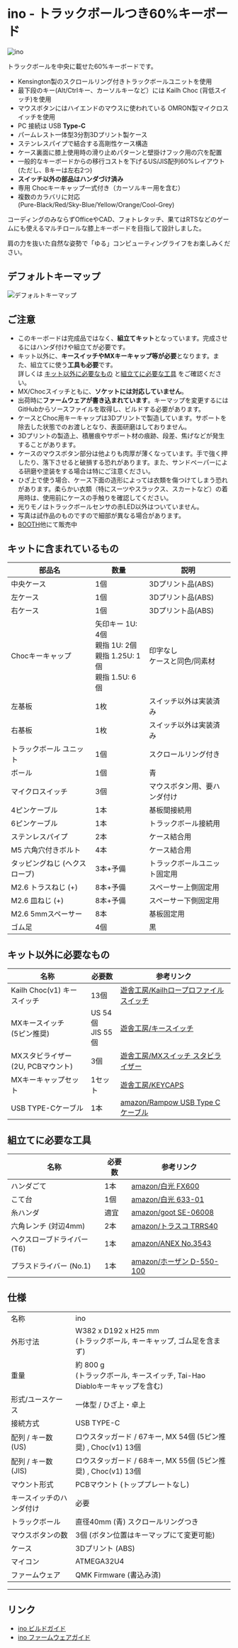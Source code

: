 # ino - トラックボールつき60%キーボード

![ino](img/ino.jpg)

トラックボールを中央に載せた60%キーボードです。

- Kensington製のスクロールリング付きトラックボールユニットを使用
- 最下段のキー(Alt/Ctrlキー、カーソルキーなど）には Kailh Choc (背低スイッチ)を使用
- マウスボタンにはハイエンドのマウスに使われている OMRON製マイクロスイッチを使用
- PC 接続は USB **Type-C**
- パームレスト一体型3分割3Dプリント製ケース
- ステンレスパイプで結合する高剛性ケース構造
- ケース裏面に膝上使用時の滑り止めパターンと壁掛けフック用の穴を配置
- 一般的なキーボードからの移行コストを下げるUS/JIS配列60%レイアウト<br>(ただし、Bキーは左右2つ)
- **スイッチ以外の部品はハンダづけ済み**
- 専用 Chocキーキャップ一式付き（カーソルキー用を含む）
- 複数のカラバリに対応<br>(Pure-Black/Red/Sky-Blue/Yellow/Orange/Cool-Grey)

コーディングのみならずOfficeやCAD、フォトレタッチ、果てはRTSなどのゲームにも使えるマルチロールな膝上キーボードを目指して設計しました。

肩の力を抜いた自然な姿勢で「ゆる」コンピューティングライフをお楽しみください。
## デフォルトキーマップ

![デフォルトキーマップ](img/keymap-default.svg)

## ご注意

- このキーボードは完成品ではなく、**組立てキット**となっています。完成させるにはハンダ付けや組立てが必要です。
- キット以外に、**キースイッチやMXキーキャップ等が必要**となります。また、組立てに使う**工具も必要**です。<br>詳しくは [キット以外に必要なもの](#キット以外に必要なもの) と[組立てに必要な工具](#組立てに必要な工具) をご確認ください。
- MX/Chocスイッチともに、**ソケットには対応していません**。
- 出荷時に**ファームウェアが書き込まれています**。キーマップを変更するには GitHubからソースファイルを取得し、ビルドする必要があります。
- ケースとChoc用キーキャップは3Dプリントで製造しています。サポートを除去した状態でのお渡しとなり、表面研磨はしておりません。
- 3Dプリントの製造上、積層痕やサポート材の痕跡、段差、焦げなどが発生することがあります。
- ケースのマウスボタン部分は他よりも肉厚が薄くなっています。手で強く押したり、落下させると破損する恐れがあります。また、サンドペーパーによる研磨や塗装をする場合は特にご注意ください。
- ひざ上で使う場合、ケース下面の造形によっては衣類を傷つけてしまう恐れがあります。柔らかい衣類（特にスーツやスラックス、スカートなど）の着用時は、使用前にケースの手触りを確認してください。
- 光りモノはトラックボールセンサの赤LED以外はついていません。
- 写真は試作品のものですので細部が異なる場合があります。
- [BOOTH](https://zzz-kbd.booth.pm/items/2065862)他にて販売中

## キットに含まれているもの

| 部品名|数量|説明|
|------|----|----|
|中央ケース|1個|3Dプリント品(ABS)|
|左ケース|1個|3Dプリント品(ABS)|
|右ケース|1個|3Dプリント品(ABS)|
|Chocキーキャップ|矢印キー 1U: 4個<br>親指 1U: 2個<br>親指 1.25U: 1個<br>親指 1.5U: 6個|印字なし<br>ケースと同色/同素材|
|左基板|1枚|スイッチ以外は実装済み|
|右基板|1枚|スイッチ以外は実装済み|
|トラックボール ユニット|1個|スクロールリング付き|
|ボール|1個|青|
|マイクロスイッチ|3個|マウスボタン用、要ハンダ付け|
|4ピンケーブル|1本|基板間接続用|
|6ピンケーブル|1本|トラックボール接続用|
|ステンレスパイプ|2本|ケース結合用|
|M5 六角穴付きボルト|4本|ケース結合用|
|タッピングねじ (ヘクスローブ)|3本+予備|トラックボールユニット固定用|
|M2.6 トラスねじ (+)|8本+予備|スペーサー上側固定用|
|M2.6 皿ねじ (+)|8本+予備|スペーサー下側固定用|
|M2.6 5mmスペーサー|8本|基板固定用|
|ゴム足|4個|黒

## キット以外に必要なもの

|名称|必要数|参考リンク|
|------|----|----|
|Kailh Choc(v1) キースイッチ|13個|[遊舎工房/Kailhロープロファイルスイッチ](https://yushakobo.jp/shop/pg1350/)|
| MXキースイッチ<br>(5ピン推奨)|US 54個<br>JIS 55個|[遊舎工房/キースイッチ](https://yushakobo.jp/shop/a0200ga/)|
| MXスタビライザー<br>(2U, PCBマウント)|3個|[遊舎工房/MXスイッチ スタビライザー](https://yushakobo.jp/shop/a0500st/)|
| MXキーキャップセット|1セット|[遊舎工房/KEYCAPS](https://yushakobo.jp/product-category/keycaps/)|
| USB TYPE-Cケーブル|1本|[amazon/Rampow USB Type C ケーブル](https://www.amazon.co.jp/dp/B081N1W39Y/)|

## 組立てに必要な工具

|名称|必要数|参考リンク|
|------|----|----|
|ハンダごて|1本|[amazon/白光 FX600](https://www.amazon.co.jp/dp/B006MQD7M4/)|
|こて台|1個|[amazon/白光 633-01](https://www.amazon.co.jp/dp/B000TGNWCS/)|
|糸ハンダ|適宜|[amazon/goot SE-06008](https://www.amazon.co.jp/dp/B001PR1L2S/)|
|六角レンチ (対辺4mm)|2本|[amazon/トラスコ TRRS40](https://www.amazon.co.jp/dp/B007R9FKZC/)|
|ヘクスローブドライバー (T6)|1本|[amazon/ANEX No.3543](https://www.amazon.co.jp/dp/B002SQLE90/)| 
|プラスドライバー (No.1)|1本|[amazon/ホーザン D-550-100](https://www.amazon.co.jp/dp/B007R13ONK/)| 

## 仕様

|||
|------|----|
|名称|ino|
|外形寸法|W382 x D192 x H25 mm<br>(トラックボール, キーキャップ, ゴム足を含まず)|
|重量|約 800 g<br>(トラックボール, キースイッチ, Tai-Hao Diabloキーキャップを含む)|
|形式/ユースケース|一体型 / ひざ上・卓上|
|接続方式|USB TYPE-C|
|配列 / キー数 (US)|ロウスタッガード / 67キー, MX 54個 (5ピン推奨) , Choc(v1) 13個|
|配列 / キー数 (JIS)|ロウスタッガード / 68キー, MX 55個 (5ピン推奨) , Choc(v1) 13個|
|マウント形式|PCBマウント (トッププレートなし)|
|キースイッチのハンダ付け|必要|
|トラックボール|直径40mm (青) スクロールリングつき|
|マウスボタンの数|3個 (ボタン位置はキーマップにて変更可能)|
|ケース|3Dプリント (ABS)|
|マイコン|ATMEGA32U4|
|ファームウェア|QMK Firmware (書込み済)|

----
## リンク
- [ino ビルドガイド](./build-guide.md)
- [ino ファームウェアガイド](./firmware-guide.md)
